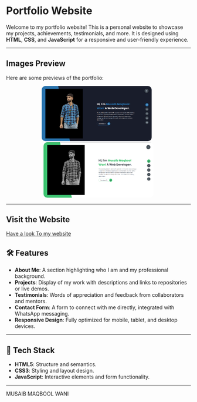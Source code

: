 # Portfolio Website

Welcome to my portfolio website! This is a personal website to showcase my projects, achievements, testimonials, and more. It is designed using **HTML**, **CSS**, and **JavaScript** for a responsive and user-friendly experience.

---

## Images Preview

Here are some previews of the portfolio:

<div align="center">
  <img src="screen1.png" alt="Image 1" width="300" style="border-radius: 10px; margin-right: 10px;">
  <img src="screen2.png" alt="Image 2" width="300" style="border-radius: 10px;">
</div>

---

## Visit the Website

[Have a look To my website](https://musaib03.github.io/M-Portfolio/)

## 🛠️ Features

- **About Me**: A section highlighting who I am and my professional background.
- **Projects**: Display of my work with descriptions and links to repositories or live demos.
- **Testimonials**: Words of appreciation and feedback from collaborators and mentors.
- **Contact Form**: A form to connect with me directly, integrated with WhatsApp messaging.
- **Responsive Design**: Fully optimized for mobile, tablet, and desktop devices.

---

## 🚀 Tech Stack

- **HTML5**: Structure and semantics.
- **CSS3**: Styling and layout design.
- **JavaScript**: Interactive elements and form functionality.

---
MUSAIB MAQBOOL WANI
